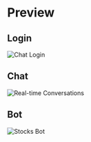 # Preview

## Login

![Chat Login](https://user-images.githubusercontent.com/16248072/203227776-0dfa748b-810b-43e9-9666-a334d4c99c24.png)


## Chat

![Real-time Conversations](https://user-images.githubusercontent.com/16248072/203227849-d53028ee-0ae6-46bb-962c-df12e2f92459.png)

## Bot

![Stocks Bot](https://user-images.githubusercontent.com/16248072/203415937-49966bdc-04c6-4cb0-9630-5927e596056a.png)
